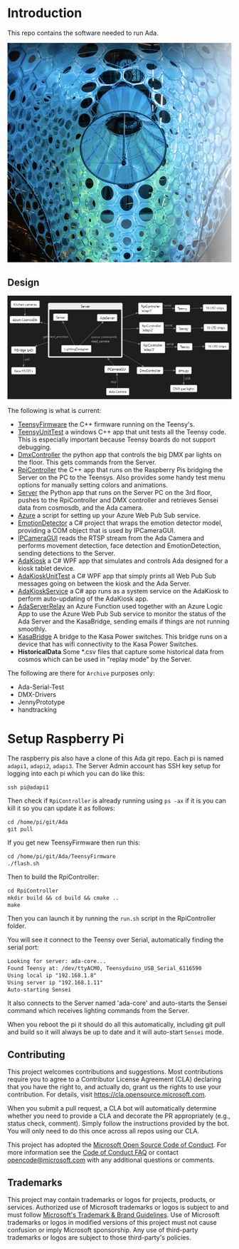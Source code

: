# Introduction

This repo contains the software needed to run Ada.

![ada](ada-feature.jpg)

## Design

![image](design.png)

The following is what is current:

- [TeensyFirmware](TeensyFirmware/readme.md) the C++ firmware running on the Teensy's.
- [TeensyUnitTest](TeensyUnitTest/readme.md) a windows C++ app that unit tests all the Teensy code.
This is especially important because Teensy boards do not support debugging.
- [DmxController](DmxController/README.md) the python app that controls the big DMX par lights on the floor.  This gets commands from the Server.
- [RpiController](RpiController/readme.md) the C++ app that runs on the Raspberry Pis bridging the Server on the PC to the Teensys.  Also provides some handy test menu options for manually setting colors and animations.
- [Server](Server/readme.md) the Python app that runs on the Server PC on the 3rd floor, pushes to the RpiController and DMX controller and retrieves Sensei data from cosmosdb, and the Ada camera.
- [Azure](Azure/readme.md) a script for setting up your Azure Web Pub Sub service.
- [EmotionDetector](EmotionDetector/readme.md) a C# project that wraps the emotion detector model, providing a COM object that is used by IPCameraGUI.
- [IPCameraGUI](IPCameraGUI/readme.md) reads the RTSP stream from the Ada Camera and performs movement detection, face detection and EmotionDetection, sending detections to the Server.
- [AdaKiosk](AdaKiosk/readme.md) a C# WPF app that simulates and controls Ada designed for a kiosk tablet device.
- [AdaKioskUnitTest](AdaKioskUnitTest/readme.md) a C# WPF app that simply prints all Web Pub Sub messages going on between
the kiosk and the Ada Server.
- [AdaKioskService](AdaKioskService/readme.md) a C# app runs as a system service
on the AdaKiosk to perform auto-updating of the AdaKiosk app.
- [AdaServerRelay](AdaServerRelay/readme.md) an Azure Function used together with an Azure Logic App
to use the Azure Web Pub Sub service to monitor the status of the Ada Server and the KasaBridge, sending emails if things
are not running smoothly.
- [KasaBridge](KasaBridge/readme.md) A bridge to the Kasa Power switches.  This bridge runs on a device that has
wifi connectivity to the Kasa Power Switches.
- **HistoricalData** Some *.csv files that capture some historical data
from cosmos which can be used in "replay mode" by the Server.

The following are there for `Archive` purposes only:
- Ada-Serial-Test
- DMX-Drivers
- JennyPrototype
- handtracking


# Setup Raspberry Pi

The raspberry pis also have a clone of this Ada git repo.
Each pi is named `adapi1`, `adapi2`, `adapi3`.
The Server Admin account has SSH key setup for logging into each pi which you can do like this:

```
ssh pi@adapi1
```

Then check if `RpiController` is already running using `ps -ax` if it is you can kill it so you can update it as follows:

```
cd /home/pi/git/Ada
git pull
```

If you get new TeensyFirmware then run this:

```
cd /home/pi/git/Ada/TeensyFirmware
./flash.sh
```

Then to build the RpiController:
```
cd RpiController
mkdir build && cd build && cmake ..
make
```

Then you can launch it by running the `run.sh` script in the RpiController folder.

You will see it connect to the Teensy over Serial, automatically finding the serial port:

```
Looking for server: ada-core...
Found Teensy at: /dev/ttyACM0, Teensyduino_USB_Serial_6116590
Using local ip "192.168.1.8"
Using server ip "192.168.1.11"
Auto-starting Sensei
```

It also connects to the Server named 'ada-core' and auto-starts the Sensei command which
receives lighting commands from the Server.

When you reboot the pi it should do all this automatically, including git pull and build
so it will always be up to date and it will auto-start `Sensei` mode.


## Contributing

This project welcomes contributions and suggestions.  Most contributions require you to agree to a
Contributor License Agreement (CLA) declaring that you have the right to, and actually do, grant us
the rights to use your contribution. For details, visit https://cla.opensource.microsoft.com.

When you submit a pull request, a CLA bot will automatically determine whether you need to provide
a CLA and decorate the PR appropriately (e.g., status check, comment). Simply follow the instructions
provided by the bot. You will only need to do this once across all repos using our CLA.

This project has adopted the [Microsoft Open Source Code of Conduct](https://opensource.microsoft.com/codeofconduct/).
For more information see the [Code of Conduct FAQ](https://opensource.microsoft.com/codeofconduct/faq/) or
contact [opencode@microsoft.com](mailto:opencode@microsoft.com) with any additional questions or comments.

## Trademarks

This project may contain trademarks or logos for projects, products, or services. Authorized use of Microsoft
trademarks or logos is subject to and must follow
[Microsoft's Trademark & Brand Guidelines](https://www.microsoft.com/en-us/legal/intellectualproperty/trademarks/usage/general).
Use of Microsoft trademarks or logos in modified versions of this project must not cause confusion or imply Microsoft sponsorship.
Any use of third-party trademarks or logos are subject to those third-party's policies.
